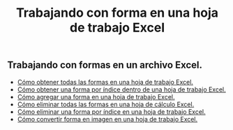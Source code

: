 ﻿---
title: Trabajando con forma en una hoja de trabajo Excel
second_title: Aspose.Cells Cloud Documen
linktitle: Forma
type: docs
url: /es/shapes/
aliases: [/working-with-shapes/,/working-with-images/]
keywords: Working with shape on an Excel workshee
description: Cómo trabajar con forma en una hoja de trabajo Excel. SDK admite tipos de lenguajes de desarrollo. Incluyen Android, C#, Go, Java, NodeJS, Perl, PHP, Python, Ruby y Swift
weight: 100
---
## Trabajando con formas en un archivo Excel.

- [Cómo obtener todas las formas en una hoja de trabajo Excel.](/cells/es/shapes/get-all/)
- [Cómo obtener una forma por índice dentro de una hoja de trabajo Excel.](/cells/es/shapes/get/)
- [Cómo agregar una forma en una hoja de trabajo Excel.](/cells/es/shapes/add/)
- [Cómo eliminar todas las formas en una hoja de cálculo Excel.](/cells/es/shapes/clear/)
- [Cómo eliminar una forma por índice en una hoja de trabajo Excel.](/cells/es/shapes/delete/)
- [Cómo convertir forma en imagen en una hoja de trabajo Excel.](/cells/es/shapes/conversion/)
